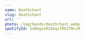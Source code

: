 ```yaml
---
name: Deathchant
slug: deathchant
url: ''
photo: /img/bands/deathchant.webp
spotifyId: 540GgzaR1X4qzfRbITNlcM
---
```

